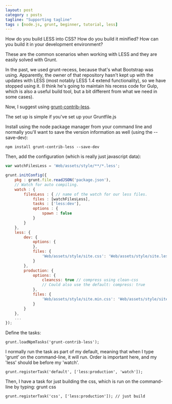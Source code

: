 ```yaml
---
layout: post
category : posts
tagline: "Supporting tagline"
tags : [node.js, grunt, beginner, tutorial, less]
---
```

How do you build LESS into CSS? How do you build it minified? How can you build it in your development environment?

These are the common scenarios when working with LESS and they are easily solved with Grunt.

In the past, we used grunt-recess, because that's what Bootstrap was using. Apparently, the owner of that repository hasn't kept up with the updates with LESS (most notably LESS 1.4 extend functionality), so we have stopped using it. (I think he's going to maintain his recess code for Gulp, which is also a useful build tool, but a bit different from what we need in some cases).

Now, I suggest using [grunt-contrib-less][1].

The set up is simple if you've set up your Gruntfile.js

Install using the node package manager from your command line and normally you'll want to save the version information as well (using the --save-dev):

`npm install grunt-contrib-less --save-dev`    

Then, add the configuration (which is really just javascript data):

```js
var watchFilesLess = 'Web/assets/style/**/*.less'; 

grunt.initConfig({
    pkg : grunt.file.readJSON('package.json'),
    // Watch for auto compiling.
    watch : {
        filesLess : { // name of the watch for our less files.
            files : [watchFilesLess],
            tasks : ['less:dev'],
            options : {
                spawn : false
            }
        }       
    },
    less: {
        dev: {
            options: {
            },
            files: {
                'Web/assets/style/site.css': 'Web/assets/style/site.less'
            }
        },
        production: {
            options: {
                cleancss: true // compress using clean-css
                // Could also use the default: compress: true
            },
            files: {
                'Web/assets/style/site.min.css': 'Web/assets/style/site.less'
            }
        }
    },
    ...
});
```    

Define the tasks:

`grunt.loadNpmTasks('grunt-contrib-less');`
    

I normally run the task as part of my default, meaning that when I type 'grunt' on the command-line, it will run. Order is important here, and my 'less' should be before my 'watch'.

`grunt.registerTask('default', ['less:production', 'watch']);`
    

Then, I have a task for just building the css, which is run on the command-line by typing: grunt css

`grunt.registerTask('css', ['less:production']); // just build`

 [1]: https://github.com/gruntjs/grunt-contrib-less